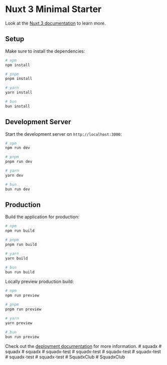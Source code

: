 # Nuxt 3 Minimal Starter

Look at the [Nuxt 3 documentation](https://nuxt.com/docs/getting-started/introduction) to learn more.

## Setup

Make sure to install the dependencies:

```bash
# npm
npm install

# pnpm
pnpm install

# yarn
yarn install

# bun
bun install
```

## Development Server

Start the development server on `http://localhost:3000`:

```bash
# npm
npm run dev

# pnpm
pnpm run dev

# yarn
yarn dev

# bun
bun run dev
```

## Production

Build the application for production:

```bash
# npm
npm run build

# pnpm
pnpm run build

# yarn
yarn build

# bun
bun run build
```

Locally preview production build:

```bash
# npm
npm run preview

# pnpm
pnpm run preview

# yarn
yarn preview

# bun
bun run preview
```

Check out the [deployment documentation](https://nuxt.com/docs/getting-started/deployment) for more information.
#   s q u a d x  
 #   s q u a d x  
 #   s q u a d x  
 #   s q u a d x - t e s t  
 #   s q u a d x - t e s t  
 #   s q u a d x - t e s t  
 #   s q u a d x - t e s t  
 #   s q u a d x - t e s t  
 #   s q u a d x - t e s t  
 #   S q u a d x C l u b  
 #   S q u a d x C l u b  
 